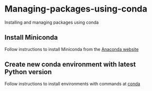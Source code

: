 # Managing-packages-using-conda
Installing and managing packages using conda

## Install Miniconda 
Follow instructions to install Miniconda from the [Anaconda website](https://docs.anaconda.com/miniconda/install/)

## Create new conda environment with latest Python version
Follow instructions to install environments with commands at [conda](https://docs.conda.io/projects/conda/en/latest/user-guide/tasks/manage-environments.html)

